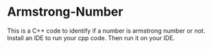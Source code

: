 # Armstrong-Number
This is a C++ code to identify if a number is armstrong number or not.
Install an IDE to run your cpp code.
Then run it on your IDE.
